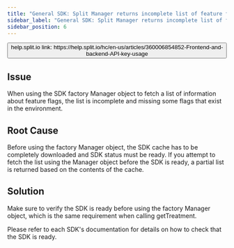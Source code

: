 ```yaml
---
title: "General SDK: Split Manager returns incomplete list of feature flags"
sidebar_label: "General SDK: Split Manager returns incomplete list of feature flags"
sidebar_position: 6
---
```


<p>
  <button style={{borderRadius:'8px', border:'1px', fontFamily:'Courier New', fontWeight:'800', textAlign:'left'}}> help.split.io link: https://help.split.io/hc/en-us/articles/360006854852-Frontend-and-backend-API-key-usage </button>
</p>

## Issue

When using the SDK factory Manager object to fetch a list of information about feature flags, the list is incomplete and missing some flags that exist in the environment.

## Root Cause

Before using the factory Manager object, the SDK cache has to be completely downloaded and SDK status must be ready. If you attempt to fetch the list using the Manager object before the SDK is ready, a partial list is returned based on the contents of the cache.

## Solution

Make sure to verify the SDK is ready before using the factory Manager object, which is the same requirement when calling getTreatment.

Please refer to each SDK's documentation for details on how to check that the SDK is ready.